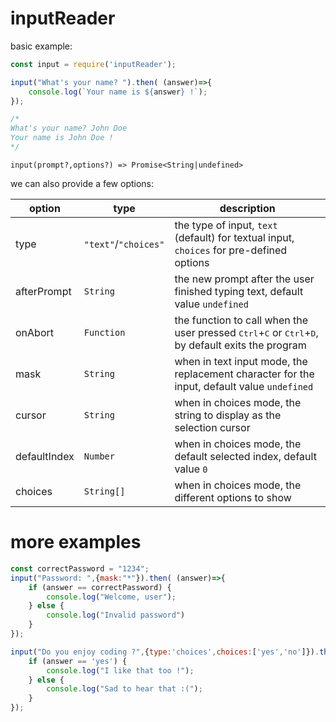 # inputReader

basic example:
```js
const input = require('inputReader');

input("What's your name? ").then( (answer)=>{
    console.log(`Your name is ${answer} !`);
});

/*
What's your name? John Doe
Your name is John Doe !
*/
```

`input(prompt?,options?) => Promise<String|undefined>`

we can also provide a few options:

|     option      |          type          |                                        description                                           |
------------------|------------------------|----------------------------------------------------------------------------------------------|
|      type       |  `"text"`/`"choices"`  |   the type of input, `text` (default) for textual input, `choices` for pre-defined options   |
|   afterPrompt   |       `String`         |        the new prompt after the user finished typing text, default value `undefined`         |
|     onAbort     |      `Function`        | the function to call when the user pressed <kbd>Ctrl</kbd>+<kbd>C</kbd> or <kbd>Ctrl</kbd>+<kbd>D</kbd>, by default exits the program |
|      mask       |       `String`         |  when in text input mode, the replacement character for the input, default value `undefined` |
|     cursor      |       `String`         |             when in choices mode, the string to display as the selection cursor              |
|  defaultIndex   |       `Number`         |             when in choices mode, the default selected index, default value `0`              |
|     choices     |      `String[]`        |                     when in choices mode, the different options to show                      |

# more examples

```js
const correctPassword = "1234";
input("Password: ",{mask:"*"}).then( (answer)=>{
    if (answer == correctPassword) {
        console.log("Welcome, user");
    } else {
        console.log("Invalid password")
    }
});
```

```js
input("Do you enjoy coding ?",{type:'choices',choices:['yes','no']}).then( (answer)=>{
    if (answer == 'yes') {
        console.log("I like that too !");
    } else {
        console.log("Sad to hear that :(");
    }
});
```
